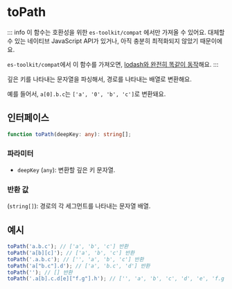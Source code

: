 # toPath

::: info
이 함수는 호환성을 위한 `es-toolkit/compat` 에서만 가져올 수 있어요. 대체할 수 있는 네이티브 JavaScript API가 있거나, 아직 충분히 최적화되지 않았기 때문이에요.

`es-toolkit/compat`에서 이 함수를 가져오면, [lodash와 완전히 똑같이 동작](../../../compatibility.md)해요.
:::

깊은 키를 나타내는 문자열을 파싱해서, 경로를 나타내는 배열로 변환해요.

예를 들어서, `a[0].b.c`는 `['a', '0', 'b', 'c']`로 변환돼요.

## 인터페이스

```typescript
function toPath(deepKey: any): string[];
```

### 파라미터

- `deepKey` (`any`): 변환할 깊은 키 문자열.

### 반환 값

(`string[]`): 경로의 각 세그먼트를 나타내는 문자열 배열.

## 예시

```typescript
toPath('a.b.c'); // ['a', 'b', 'c'] 반환
toPath('a[b][c]'); // ['a', 'b', 'c'] 반환
toPath('.a.b.c'); // ['', 'a', 'b', 'c'] 반환
toPath('a["b.c"].d'); // ['a', 'b.c', 'd'] 반환
toPath(''); // [] 반환
toPath('.a[b].c.d[e]["f.g"].h'); // ['', 'a', 'b', 'c', 'd', 'e', 'f.g', 'h'] 반환
```

